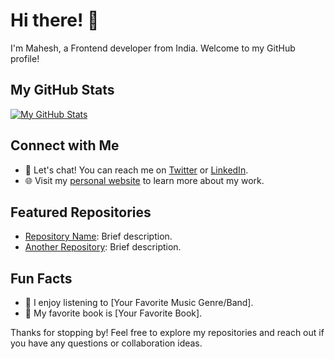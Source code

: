 # Hi there! 👋

I'm Mahesh, a Frontend developer from India. Welcome to my GitHub profile!

## My GitHub Stats

[![My GitHub Stats](https://github-readme-stats.vercel.app/api?username=your-username&show_icons=true&count_private=true&hide=contribs,prs&theme=radical)](https://github.com/your-username)

## Connect with Me

- 💬 Let's chat! You can reach me on [Twitter](https://twitter.com/your-twitter-handle) or [LinkedIn](https://www.linkedin.com/in/your-linkedin-profile).
- 🌐 Visit my [personal website](https://www.your-website.com) to learn more about my work.

## Featured Repositories

- [Repository Name](https://github.com/your-username/repo-name): Brief description.
- [Another Repository](https://github.com/your-username/another-repo): Brief description.

## Fun Facts

- 🎵 I enjoy listening to [Your Favorite Music Genre/Band].
- 📖 My favorite book is [Your Favorite Book].

Thanks for stopping by! Feel free to explore my repositories and reach out if you have any questions or collaboration ideas.


<!---
- 👋 Hi, I’m @Mahesh1737
- 👀 I’m interested in ...
- 🌱 I’m currently learning ...
- 💞️ I’m looking to collaborate on ...
- 📫 How to reach me ...


Mahesh1737/Mahesh1737 is a ✨ special ✨ repository because its `README.md` (this file) appears on your GitHub profile.
You can click the Preview link to take a look at your changes.
--->
